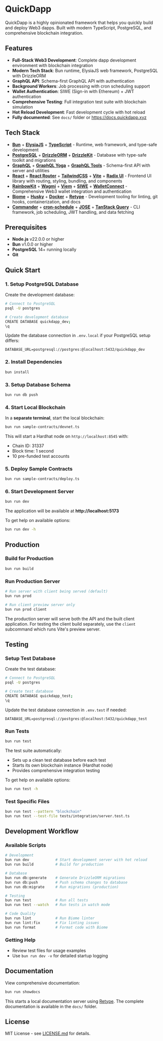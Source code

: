 # QuickDapp

QuickDapp is a highly opinionated framework that helps you quickly build and deploy Web3 dapps. Built with modern TypeScript, PostgreSQL, and comprehensive blockchain integration.

## Features

- **Full-Stack Web3 Development**: Complete dapp development environment with blockchain integration
- **Modern Tech Stack**: Bun runtime, ElysiaJS web framework, PostgreSQL with DrizzleORM
- **GraphQL API**: Schema-first GraphQL API with authentication
- **Background Workers**: Job processing with cron scheduling support
- **Wallet Authentication**: SIWE (Sign-in with Ethereum) + JWT authentication
- **Comprehensive Testing**: Full integration test suite with blockchain simulation
- **Hot Reload Development**: Fast development cycle with hot reload
- **Fully documented**: See `docs/` folder or https://docs.quickdapp.xyz

## Tech Stack

- **[Bun](https://bun.sh)** + **[ElysiaJS](https://elysiajs.com)** + **[TypeScript](https://www.typescriptlang.org)** - Runtime, web framework, and type-safe development
- **[PostgreSQL](https://www.postgresql.org)** + **[DrizzleORM](https://orm.drizzle.team)** + **[DrizzleKit](https://orm.drizzle.team/kit-docs/overview)** - Database with type-safe toolkit and migrations
- **[GraphQL](https://graphql.org)** + **[GraphQL Yoga](https://the-guild.dev/graphql/yoga-server)** + **[GraphQL Tools](https://the-guild.dev/graphql/tools)** - Schema-first API with server and utilities
- **[React](https://react.dev)** + **[React Router](https://reactrouter.com)** + **[TailwindCSS](https://tailwindcss.com)** + **[Vite](https://vitejs.dev)** + **[Radix UI](https://www.radix-ui.com)** - Frontend UI library with routing, styling, bundling, and components
- **[RainbowKit](https://www.rainbowkit.com)** + **[Wagmi](https://wagmi.sh)** + **[Viem](https://viem.sh)** + **[SIWE](https://login.xyz)** + **[WalletConnect](https://walletconnect.com)** - Comprehensive Web3 wallet integration and authentication
- **[Biome](https://biomejs.dev)** + **[Husky](https://typicode.github.io/husky/)** + **[Docker](https://www.docker.com)** + **[Retype](https://retype.com)** - Development tooling for linting, git hooks, containerization, and docs
- **[Commander](https://github.com/tj/commander.js)** + **[cron-schedule](https://github.com/harrisiirak/cron-schedule)** + **[JOSE](https://github.com/panva/jose)** + **[TanStack Query](https://tanstack.com/query)** - CLI framework, job scheduling, JWT handling, and data fetching

## Prerequisites

- **Node.js** v22.0.0 or higher
- **Bun** v1.0.0 or higher
- **PostgreSQL** 14+ running locally
- **Git**

## Quick Start

### 1. Setup PostgreSQL Database

Create the development database:

```bash
# Connect to PostgreSQL
psql -U postgres

# Create development database
CREATE DATABASE quickdapp_dev;
\q
```

Update the database connection in `.env.local` if your PostgreSQL setup differs:

```env
DATABASE_URL=postgresql://postgres:@localhost:5432/quickdapp_dev
```

### 2. Install Dependencies

```bash
bun install
```

### 3. Setup Database Schema

```bash
bun run db push
```

### 4. Start Local Blockchain

In a **separate terminal**, start the local blockchain:

```bash
bun run sample-contracts/devnet.ts
```

This will start a Hardhat node on `http://localhost:8545` with:
- Chain ID: 31337
- Block time: 1 second
- 10 pre-funded test accounts

### 5. Deploy Sample Contracts

```bash
bun run sample-contracts/deploy.ts
```

### 6. Start Development Server

```bash
bun run dev
```

The application will be available at **http://localhost:5173**

To get help on available options:

```bash
bun run dev -h
```

## Production

### Build for Production

```bash
bun run build
```

### Run Production Server

```bash
# Run server with client being served (default)
bun run prod

# Run client preview server only
bun run prod client
```

The production server will serve both the API and the built client application. For testing the client build separately, use the `client` subcommand which runs Vite's preview server.

## Testing

### Setup Test Database

Create the test database:

```bash
# Connect to PostgreSQL
psql -U postgres

# Create test database
CREATE DATABASE quickdapp_test;
\q
```

Update the test database connection in `.env.test` if needed:

```env
DATABASE_URL=postgresql://postgres:@localhost:5432/quickdapp_test
```

### Run Tests

```bash
bun run test
```

The test suite automatically:
- Sets up a clean test database before each test
- Starts its own blockchain instance (Hardhat node)
- Provides comprehensive integration testing

To get help on available options:

```bash
bun run test -h
```


### Test Specific Files

```bash
bun run test --pattern "blockchain"
bun run test --test-file tests/integration/server.test.ts
```

## Development Workflow

### Available Scripts

```bash
# Development
bun run dev            # Start development server with hot reload
bun run build          # Build for production

# Database
bun run db:generate    # Generate DrizzleORM migrations
bun run db:push        # Push schema changes to database
bun run db:migrate     # Run migrations (production)

# Testing
bun run test           # Run all tests
bun run test --watch   # Run tests in watch mode

# Code Quality
bun run lint           # Run Biome linter
bun run lint:fix       # Fix linting issues
bun run format         # Format code with Biome
```

### Getting Help

- Review test files for usage examples
- Use `bun run dev -v` for detailed startup logging

## Documentation

View comprehensive documentation:

```bash
bun run showdocs
```

This starts a local documentation server using [Retype](https://retype.com). The complete documentation is available in the `docs/` folder.

## License

MIT License - see [LICENSE.md](LICENSE.md) for details.
